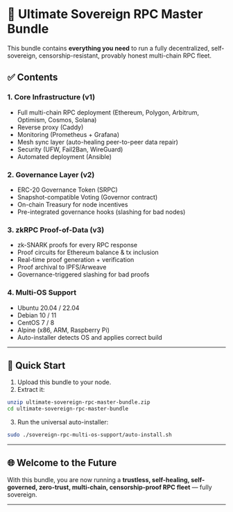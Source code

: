 # 🚀 Ultimate Sovereign RPC Master Bundle

This bundle contains **everything you need** to run a fully decentralized, self-sovereign, censorship-resistant, provably honest multi-chain RPC fleet.

## ✅ Contents

### 1. Core Infrastructure (v1)
- Full multi-chain RPC deployment (Ethereum, Polygon, Arbitrum, Optimism, Cosmos, Solana)
- Reverse proxy (Caddy)
- Monitoring (Prometheus + Grafana)
- Mesh sync layer (auto-healing peer-to-peer data repair)
- Security (UFW, Fail2Ban, WireGuard)
- Automated deployment (Ansible)

### 2. Governance Layer (v2)
- ERC-20 Governance Token (SRPC)
- Snapshot-compatible Voting (Governor contract)
- On-chain Treasury for node incentives
- Pre-integrated governance hooks (slashing for bad nodes)

### 3. zkRPC Proof-of-Data (v3)
- zk-SNARK proofs for every RPC response
- Proof circuits for Ethereum balance & tx inclusion
- Real-time proof generation + verification
- Proof archival to IPFS/Arweave
- Governance-triggered slashing for bad proofs

### 4. Multi-OS Support
- Ubuntu 20.04 / 22.04
- Debian 10 / 11
- CentOS 7 / 8
- Alpine (x86, ARM, Raspberry Pi)
- Auto-installer detects OS and applies correct build

---

## 🚀 Quick Start

1. Upload this bundle to your node.
2. Extract it:
```bash
unzip ultimate-sovereign-rpc-master-bundle.zip
cd ultimate-sovereign-rpc-master-bundle
```
3. Run the universal auto-installer:
```bash
sudo ./sovereign-rpc-multi-os-support/auto-install.sh
```

---

## 🌐 Welcome to the Future
With this bundle, you are now running a **trustless, self-healing, self-governed, zero-trust, multi-chain, censorship-proof RPC fleet** — fully sovereign.

---